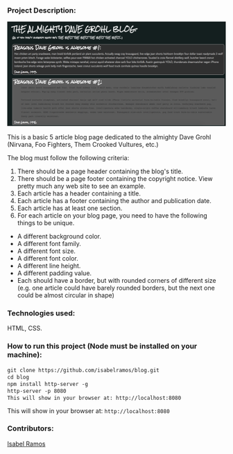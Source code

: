 ### Project Description:
![Blog Screenshot](https://raw.githubusercontent.com/isabelramos/blog/master/blog-screenshot.png)

This is a basic 5 article blog page dedicated to the almighty Dave Grohl (Nirvana, Foo Fighters, Them Crooked Vultures, etc.)

The blog must follow the following criteria:

1. There should be a page header containing the blog's title.
2. There should be a page footer containing the copyright notice. View pretty much any web site to see an example.
3. Each article has a header containing a title.
4. Each article has a footer containing the author and publication date.
5. Each article has at least one section.
6. For each article on your blog page, you need to have the following things to be unique.
- A different background color.
- A different font family.
- A different font size.
- A different font color.
- A different line height.
- A different padding value.
- Each should have a border, but with rounded corners of different size (e.g. one article could have barely rounded borders, but the next one could be almost circular in shape)

### Technologies used:

HTML, CSS.

### How to run this project (Node must be installed on your machine):

```
git clone https://github.com/isabelramos/blog.git
cd blog
npm install http-server -g
http-server -p 8080
This will show in your browser at: http://localhost:8080
```
This will show in your browser at: `http://localhost:8080`

### Contributors:
[Isabel Ramos](https://github.com/isabelramos)